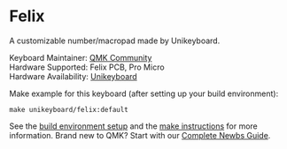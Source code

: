 # Felix

A customizable number/macropad made by Unikeyboard.

Keyboard Maintainer: [QMK Community](https://github.com/qmk)  
Hardware Supported: Felix PCB, Pro Micro  
Hardware Availability: [Unikeyboard](https://unikeyboard.io/product/felix/)

Make example for this keyboard (after setting up your build environment):

    make unikeyboard/felix:default

See the [build environment setup](https://docs.qmk.fm/#/getting_started_build_tools) and the [make instructions](https://docs.qmk.fm/#/getting_started_make_guide) for more information. Brand new to QMK? Start with our [Complete Newbs Guide](https://docs.qmk.fm/#/newbs).
